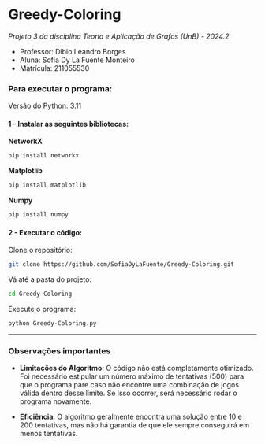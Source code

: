# Greedy-Coloring

*Projeto 3 da disciplina Teoria e Aplicação de Grafos (UnB) - 2024.2*
- Professor: Dibio Leandro Borges  
- Aluna: Sofia Dy La Fuente Monteiro  
- Matrícula: 211055530

### Para executar o programa:
Versão do Python: 3.11

#### 1 - Instalar as seguintes bibliotecas:

**NetworkX**  
```bash
pip install networkx
```

**Matplotlib**
```bash
pip install matplotlib
```

**Numpy**
```bash
pip install numpy
```

#### 2 - Executar o código:
Clone o repositório:

```bash
git clone https://github.com/SofiaDyLaFuente/Greedy-Coloring.git
```
Vá até a pasta do projeto:
```bash
cd Greedy-Coloring
```
Execute o programa:
```bash
python Greedy-Coloring.py
```

--------

### Observações importantes

- **Limitações do Algoritmo**: O código não está completamente otimizado. Foi necessário estipular um número máximo de tentativas (500) para que o programa pare caso não encontre uma combinação de jogos válida dentro desse limite. Se isso ocorrer, será necessário rodar o programa novamente.
  
- **Eficiência**: O algoritmo geralmente encontra uma solução entre 10 e 200 tentativas, mas não há garantia de que ele sempre conseguirá em menos tentativas.
